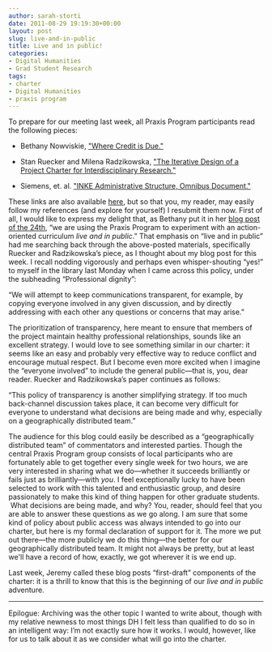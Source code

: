 ```yaml
---
author: sarah-storti
date: 2011-08-29 19:19:30+00:00
layout: post
slug: live-and-in-public
title: Live and in public!
categories:
- Digital Humanities
- Grad Student Research
tags:
- charter
- Digital Humanities
- praxis program
---
```


To prepare for our meeting last week, all Praxis Program participants read the following pieces:




  * Bethany Nowviskie, ["Where Credit is Due."](http://nowviskie.org/2011/where-credit-is-due/)


  * Stan Ruecker and Milena Radzikowska, ["The Iterative Design of a Project Charter for Interdisciplinary Research."](http://mtroyal.academia.edu/MilenaRadzikowska/Papers/326958/The_Iterative_Design_of_a_Project_Charter_for_Interdisciplinary_Research)


  * Siemens, et. al. ["INKE Administrative Structure, Omnibus Document."](http://journals.uvic.ca/index.php/INKE/article/view/546/245)


These links are also available [here](http://praxis.scholarslab.org/topics/toward-a-project-charter/), but so that you, my reader, may easily follow my references (and explore for yourself) I resubmit them now. First of all, I would like to express my delight that, as Bethany put it in her [blog post of the 24th](/2011/08/24/announcing-the-praxis-program/), “we are using the Praxis Program to experiment with an action-oriented curriculum _live and in public_.” That emphasis on “live and in public” had me searching back through the above-posted materials, specifically Ruecker and Radzikowska’s piece, as I thought about my blog post for this week. I recall nodding vigorously and perhaps even whisper-shouting “yes!” to myself in the library last Monday when I came across this policy, under the subheading “Professional dignity”:

“We will attempt to keep communications transparent, for example, by copying everyone involved in any given discussion, and by directly addressing with each other any questions or concerns that may arise.”

The prioritization of transparency, here meant to ensure that members of the project maintain healthy professional relationships, sounds like an excellent strategy. I would love to see something similar in our charter: it seems like an easy and probably very effective way to reduce conflict and encourage mutual respect. But I become even more excited when I imagine the “everyone involved” to include the general public—that is, you, dear reader. Ruecker and Radzikowska’s paper continues as follows:

“This policy of transparency is another simplifying strategy. If too much back-channel discussion takes place, it can become very difficult for everyone to understand what decisions are being made and why, especially on a geographically distributed team.”

The audience for this blog could easily be described as a “geographically distributed team” of commentators and interested parties. Though the central Praxis Program group consists of local participants who are fortunately able to get together every single week for two hours, we are very interested in sharing what we do—whether it succeeds brilliantly or fails just as brilliantly—with _you_. I feel exceptionally lucky to have been selected to work with this talented and enthusiastic group, and desire passionately to make this kind of thing happen for other graduate students.  What decisions are being made, and why? You, reader, should feel that you are able to answer these questions as we go along. I am sure that some kind of policy about public access was always intended to go into our charter, but here is my formal declaration of support for it. The more we put out there—the more publicly we do this thing—the better for our geographically distributed team. It might not always be pretty, but at least we'll have a record of how, exactly, we got wherever it is we end up.

Last week, Jeremy called these blog posts “first-draft” components of the charter: it is a thrill to know that this is the beginning of our _live and in public_ adventure.

---

Epilogue: Archiving was the other topic I wanted to write about, though with my relative newness to most things DH I felt less than qualified to do so in an intelligent way: I’m not exactly sure how it works. I would, however, like for us to talk about it as we consider what will go into the charter.
